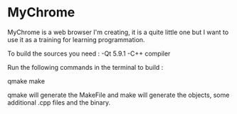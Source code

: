 # MyChrome
MyChrome is a web browser I'm creating, it is a quite little one but I want to use it as a training for learning programmation.

To build the sources you need :
-Qt 5.9.1
-C++ compiler

Run the following commands in the terminal to build :

qmake
make

qmake will generate the MakeFile and make will generate the objects, some additional .cpp files and the binary.
